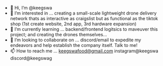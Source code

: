- 👋 Hi, I’m @keegswa
- 👀 I’m interested in ... creating a small-scale lightweight drone delivery network thats as interactive as craigslist but as functional as the tiktok shop (1st create website, 2nd app, 3rd hardware expansion)
- 🌱 I’m currently learning ... backend/frontend logitsics to maveuver this project; and creating the drones themselves...
- 💞️ I’m looking to collaborate on ... discord/email to expedite my endeavors and help establish the company itself. Talk to me!
- 📫 How to reach me ... keegswafood@gmail.com instagram@keegswa discord@keegswag

<!---
keegswa/keegswa is a ✨ special ✨ repository because its `README.md` (this file) appears on your GitHub profile.
You can click the Preview link to take a look at your changes.
--->
